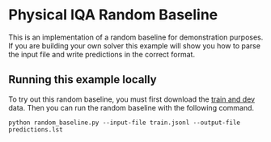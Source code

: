 # Physical IQA Random Baseline

This is an implementation of a random baseline for demonstration purposes.
If you are building your own solver this example will show you how to parse the input file and write predictions in the correct format.

## Running this example locally

To try out this random baseline, you must first download the [train and dev](https://storage.googleapis.com/ai2-mosaic/public/physicaliqa/physicaliqa-train-dev.zip) data.  Then you can run the random baseline with the following command.

```
python random_baseline.py --input-file train.jsonl --output-file predictions.lst
```
